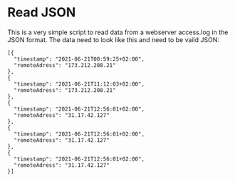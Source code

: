 # Read JSON

This is a very simple script to read data from a webserver access.log in the JSON format. The data need to look like this and need to be vaild JSON:

    [{
      "timestamp": "2021-06-21T00:59:25+02:00",
      "remoteAdress": "173.212.208.21"
    },
    {
      "timestamp": "2021-06-21T11:12:03+02:00",
      "remoteAdress": "173.212.208.21"
    },
    {
      "timestamp": "2021-06-21T12:56:01+02:00",
      "remoteAdress": "31.17.42.127"
    },
    {
      "timestamp": "2021-06-21T12:56:01+02:00",
      "remoteAdress": "31.17.42.127"
    },
    {
      "timestamp": "2021-06-21T12:56:01+02:00",
      "remoteAdress": "31.17.42.127"
    }]

  
  